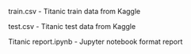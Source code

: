 train.csv - Titanic train data from Kaggle

test.csv - Titanic test data from Kaggle

Titanic report.ipynb - Jupyter notebook format report